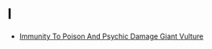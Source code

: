 # I

- [Immunity To Poison And Psychic Damage Giant Vulture](immunity-to-poison-and-psychic-damage-giant-vulture.md)
